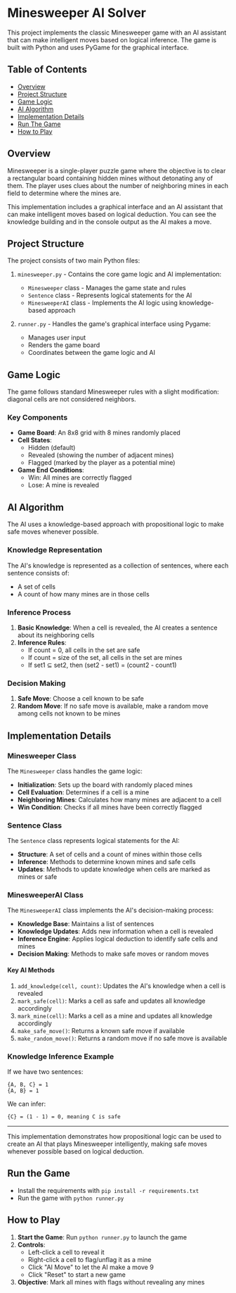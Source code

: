 # Minesweeper AI Solver

This project implements the classic Minesweeper game with an AI assistant that can make intelligent moves based on logical inference. The game is built with Python and uses PyGame for the graphical interface.

## Table of Contents

- [Overview](#overview)
- [Project Structure](#project-structure)
- [Game Logic](#game-logic)
- [AI Algorithm](#ai-algorithm)
- [Implementation Details](#implementation-details)
- [Run The Game](#run-the-game)
- [How to Play](#how-to-play)

## Overview

Minesweeper is a single-player puzzle game where the objective is to clear a rectangular board containing hidden mines without detonating any of them. The player uses clues about the number of neighboring mines in each field to determine where the mines are.

This implementation includes a graphical interface and an AI assistant that can make intelligent moves based on logical deduction. You can see the knowledge building and in the console output as the AI makes a move.

## Project Structure

The project consists of two main Python files:

1. `minesweeper.py` - Contains the core game logic and AI implementation:

   - `Minesweeper` class - Manages the game state and rules
   - `Sentence` class - Represents logical statements for the AI
   - `MinesweeperAI` class - Implements the AI logic using knowledge-based approach

2. `runner.py` - Handles the game's graphical interface using Pygame:
   - Manages user input
   - Renders the game board
   - Coordinates between the game logic and AI

## Game Logic

The game follows standard Minesweeper rules with a slight modification: diagonal cells are not considered neighbors.

### Key Components

- **Game Board**: An 8x8 grid with 8 mines randomly placed
- **Cell States**:
  - Hidden (default)
  - Revealed (showing the number of adjacent mines)
  - Flagged (marked by the player as a potential mine)
- **Game End Conditions**:
  - Win: All mines are correctly flagged
  - Lose: A mine is revealed

## AI Algorithm

The AI uses a knowledge-based approach with propositional logic to make safe moves whenever possible.

### Knowledge Representation

The AI's knowledge is represented as a collection of sentences, where each sentence consists of:

- A set of cells
- A count of how many mines are in those cells

### Inference Process

1. **Basic Knowledge**: When a cell is revealed, the AI creates a sentence about its neighboring cells
2. **Inference Rules**:
   - If count = 0, all cells in the set are safe
   - If count = size of the set, all cells in the set are mines
   - If set1 ⊆ set2, then (set2 - set1) = (count2 - count1)

### Decision Making

1. **Safe Move**: Choose a cell known to be safe
2. **Random Move**: If no safe move is available, make a random move among cells not known to be mines

## Implementation Details

### Minesweeper Class

The `Minesweeper` class handles the game logic:

- **Initialization**: Sets up the board with randomly placed mines
- **Cell Evaluation**: Determines if a cell is a mine
- **Neighboring Mines**: Calculates how many mines are adjacent to a cell
- **Win Condition**: Checks if all mines have been correctly flagged

### Sentence Class

The `Sentence` class represents logical statements for the AI:

- **Structure**: A set of cells and a count of mines within those cells
- **Inference**: Methods to determine known mines and safe cells
- **Updates**: Methods to update knowledge when cells are marked as mines or safe

### MinesweeperAI Class

The `MinesweeperAI` class implements the AI's decision-making process:

- **Knowledge Base**: Maintains a list of sentences
- **Knowledge Updates**: Adds new information when a cell is revealed
- **Inference Engine**: Applies logical deduction to identify safe cells and mines
- **Decision Making**: Methods to make safe moves or random moves

#### Key AI Methods

1. `add_knowledge(cell, count)`: Updates the AI's knowledge when a cell is revealed
2. `mark_safe(cell)`: Marks a cell as safe and updates all knowledge accordingly
3. `mark_mine(cell)`: Marks a cell as a mine and updates all knowledge accordingly
4. `make_safe_move()`: Returns a known safe move if available
5. `make_random_move()`: Returns a random move if no safe move is available

### Knowledge Inference Example

If we have two sentences:

```code
{A, B, C} = 1
{A, B} = 1
```

We can infer:

```code
{C} = (1 - 1) = 0, meaning C is safe
```

---

This implementation demonstrates how propositional logic can be used to create an AI that plays Minesweeper intelligently, making safe moves whenever possible based on logical deduction.

## Run the Game

- Install the requirements with `pip install -r requirements.txt`
- Run the game with `python runner.py`

## How to Play

1. **Start the Game**: Run `python runner.py` to launch the game
2. **Controls**:
   - Left-click a cell to reveal it
   - Right-click a cell to flag/unflag it as a mine
   - Click "AI Move" to let the AI make a move 9
   - Click "Reset" to start a new game
3. **Objective**: Mark all mines with flags without revealing any mines
